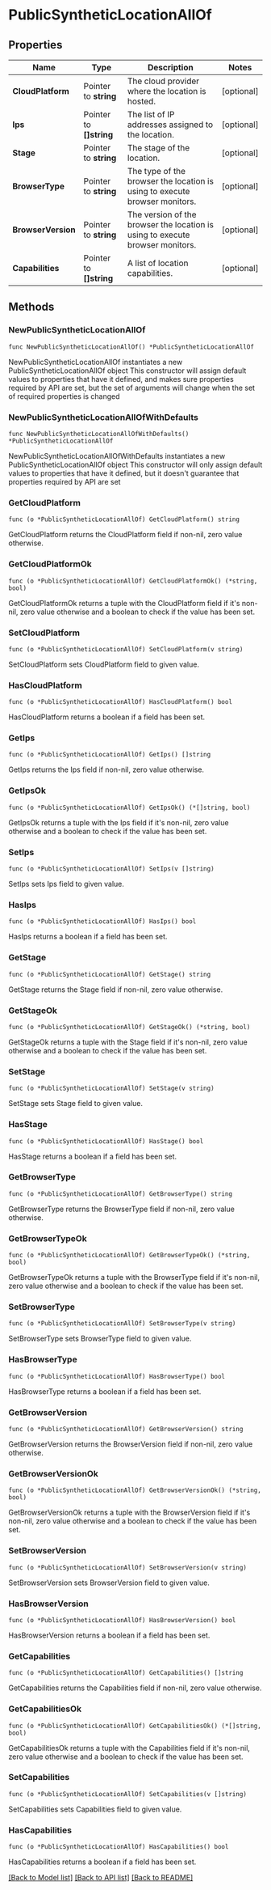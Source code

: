 # PublicSyntheticLocationAllOf

## Properties

Name | Type | Description | Notes
------------ | ------------- | ------------- | -------------
**CloudPlatform** | Pointer to **string** | The cloud provider where the location is hosted. | [optional] 
**Ips** | Pointer to **[]string** | The list of IP addresses assigned to the location. | [optional] 
**Stage** | Pointer to **string** | The stage of the location. | [optional] 
**BrowserType** | Pointer to **string** | The type of the browser the location is using to execute browser monitors. | [optional] 
**BrowserVersion** | Pointer to **string** | The version of the browser the location is using to execute browser monitors. | [optional] 
**Capabilities** | Pointer to **[]string** | A list of location capabilities. | [optional] 

## Methods

### NewPublicSyntheticLocationAllOf

`func NewPublicSyntheticLocationAllOf() *PublicSyntheticLocationAllOf`

NewPublicSyntheticLocationAllOf instantiates a new PublicSyntheticLocationAllOf object
This constructor will assign default values to properties that have it defined,
and makes sure properties required by API are set, but the set of arguments
will change when the set of required properties is changed

### NewPublicSyntheticLocationAllOfWithDefaults

`func NewPublicSyntheticLocationAllOfWithDefaults() *PublicSyntheticLocationAllOf`

NewPublicSyntheticLocationAllOfWithDefaults instantiates a new PublicSyntheticLocationAllOf object
This constructor will only assign default values to properties that have it defined,
but it doesn't guarantee that properties required by API are set

### GetCloudPlatform

`func (o *PublicSyntheticLocationAllOf) GetCloudPlatform() string`

GetCloudPlatform returns the CloudPlatform field if non-nil, zero value otherwise.

### GetCloudPlatformOk

`func (o *PublicSyntheticLocationAllOf) GetCloudPlatformOk() (*string, bool)`

GetCloudPlatformOk returns a tuple with the CloudPlatform field if it's non-nil, zero value otherwise
and a boolean to check if the value has been set.

### SetCloudPlatform

`func (o *PublicSyntheticLocationAllOf) SetCloudPlatform(v string)`

SetCloudPlatform sets CloudPlatform field to given value.

### HasCloudPlatform

`func (o *PublicSyntheticLocationAllOf) HasCloudPlatform() bool`

HasCloudPlatform returns a boolean if a field has been set.

### GetIps

`func (o *PublicSyntheticLocationAllOf) GetIps() []string`

GetIps returns the Ips field if non-nil, zero value otherwise.

### GetIpsOk

`func (o *PublicSyntheticLocationAllOf) GetIpsOk() (*[]string, bool)`

GetIpsOk returns a tuple with the Ips field if it's non-nil, zero value otherwise
and a boolean to check if the value has been set.

### SetIps

`func (o *PublicSyntheticLocationAllOf) SetIps(v []string)`

SetIps sets Ips field to given value.

### HasIps

`func (o *PublicSyntheticLocationAllOf) HasIps() bool`

HasIps returns a boolean if a field has been set.

### GetStage

`func (o *PublicSyntheticLocationAllOf) GetStage() string`

GetStage returns the Stage field if non-nil, zero value otherwise.

### GetStageOk

`func (o *PublicSyntheticLocationAllOf) GetStageOk() (*string, bool)`

GetStageOk returns a tuple with the Stage field if it's non-nil, zero value otherwise
and a boolean to check if the value has been set.

### SetStage

`func (o *PublicSyntheticLocationAllOf) SetStage(v string)`

SetStage sets Stage field to given value.

### HasStage

`func (o *PublicSyntheticLocationAllOf) HasStage() bool`

HasStage returns a boolean if a field has been set.

### GetBrowserType

`func (o *PublicSyntheticLocationAllOf) GetBrowserType() string`

GetBrowserType returns the BrowserType field if non-nil, zero value otherwise.

### GetBrowserTypeOk

`func (o *PublicSyntheticLocationAllOf) GetBrowserTypeOk() (*string, bool)`

GetBrowserTypeOk returns a tuple with the BrowserType field if it's non-nil, zero value otherwise
and a boolean to check if the value has been set.

### SetBrowserType

`func (o *PublicSyntheticLocationAllOf) SetBrowserType(v string)`

SetBrowserType sets BrowserType field to given value.

### HasBrowserType

`func (o *PublicSyntheticLocationAllOf) HasBrowserType() bool`

HasBrowserType returns a boolean if a field has been set.

### GetBrowserVersion

`func (o *PublicSyntheticLocationAllOf) GetBrowserVersion() string`

GetBrowserVersion returns the BrowserVersion field if non-nil, zero value otherwise.

### GetBrowserVersionOk

`func (o *PublicSyntheticLocationAllOf) GetBrowserVersionOk() (*string, bool)`

GetBrowserVersionOk returns a tuple with the BrowserVersion field if it's non-nil, zero value otherwise
and a boolean to check if the value has been set.

### SetBrowserVersion

`func (o *PublicSyntheticLocationAllOf) SetBrowserVersion(v string)`

SetBrowserVersion sets BrowserVersion field to given value.

### HasBrowserVersion

`func (o *PublicSyntheticLocationAllOf) HasBrowserVersion() bool`

HasBrowserVersion returns a boolean if a field has been set.

### GetCapabilities

`func (o *PublicSyntheticLocationAllOf) GetCapabilities() []string`

GetCapabilities returns the Capabilities field if non-nil, zero value otherwise.

### GetCapabilitiesOk

`func (o *PublicSyntheticLocationAllOf) GetCapabilitiesOk() (*[]string, bool)`

GetCapabilitiesOk returns a tuple with the Capabilities field if it's non-nil, zero value otherwise
and a boolean to check if the value has been set.

### SetCapabilities

`func (o *PublicSyntheticLocationAllOf) SetCapabilities(v []string)`

SetCapabilities sets Capabilities field to given value.

### HasCapabilities

`func (o *PublicSyntheticLocationAllOf) HasCapabilities() bool`

HasCapabilities returns a boolean if a field has been set.


[[Back to Model list]](../README.md#documentation-for-models) [[Back to API list]](../README.md#documentation-for-api-endpoints) [[Back to README]](../README.md)


